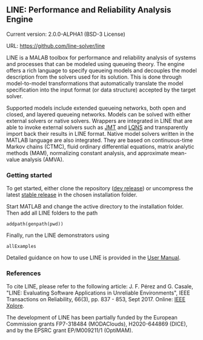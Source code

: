 ## LINE: Performance and Reliability Analysis Engine

Current version: 2.0.0-ALPHA1 (BSD-3 License)

URL: https://github.com/line-solver/line

LINE is a MALAB toolbox for performance and reliability analysis of systems and processes that can be modeled using queueing theory. The engine offers a rich language to specify queueing models and decouples the model description from the solvers used for its solution. This is done through model-to-model transformations that automatically translate the model specification into the input format (or data structure) accepted by the target solver.

Supported models include extended queueing networks, both open and closed, and layered queueing networks. Models can be solved with either external solvers or native solvers. Wrappers are integrated in LINE that are able to invoke external solvers such as [JMT](http://jmt.sourceforge.net/) and [LQNS](http://www.sce.carleton.ca/rads/lqns/lqn-documentation/) and transparently import back their results in LINE format. Native model solvers written in the MATLAB language are also integrated. They are based on continuous-time Markov chains (CTMC), fluid ordinary differential equations, matrix analytic methods (MAM), normalizing constant analysis, and approximate mean-value analysis (AMVA). 

### Getting started

To get started, either clone the repository ([dev release](https://github.com/line-solver/line)) or uncompress the latest [stable release](https://github.com/line-solver/line/releases) in the chosen installation folder.

Start MATLAB and change the active directory to the installation folder. Then add all LINE folders to the path
```
addpath(genpath(pwd))
```
Finally, run the LINE demonstrators using
```
allExamples
```
Detailed guidance on how to use LINE is provided in the [User Manual](https://github.com/line-solver/line/raw/master/doc/LINE.pdf).

### References

To cite LINE, please refer to the following article: J. F. Pérez and G. Casale, "LINE: Evaluating Software Applications in Unreliable Environments", IEEE Transactions on Reliability, 66(3), pp. 837 - 853, Sept 2017. Online: [IEEE Xplore](http://ieeexplore.ieee.org/document/7843645/).

The development of LINE has been partially funded by the European Commission grants FP7-318484 (MODAClouds), H2020-644869 (DICE), and by the EPSRC grant EP/M009211/1 (OptiMAM).
